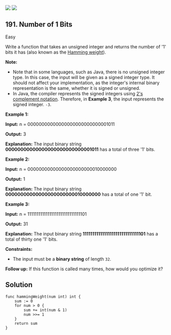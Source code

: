 [![](https://img.shields.io/github/stars/LeetCode-Top-Interview-150/LeetCode-Top-Interview-150?label=Stars&style=flat-square)](https://github.com/LeetCode-Top-Interview-150/LeetCode-Top-Interview-150)
[![](https://img.shields.io/github/forks/LeetCode-Top-Interview-150/LeetCode-Top-Interview-150?label=Fork%20me%20on%20GitHub%20&style=flat-square)](https://github.com/LeetCode-Top-Interview-150/LeetCode-Top-Interview-150/fork)

## 191\. Number of 1 Bits

Easy

Write a function that takes an unsigned integer and returns the number of '1' bits it has (also known as the [Hamming weight](http://en.wikipedia.org/wiki/Hamming_weight)).

**Note:**

*   Note that in some languages, such as Java, there is no unsigned integer type. In this case, the input will be given as a signed integer type. It should not affect your implementation, as the integer's internal binary representation is the same, whether it is signed or unsigned.
*   In Java, the compiler represents the signed integers using [2's complement notation](https://en.wikipedia.org/wiki/Two%27s_complement). Therefore, in **Example 3**, the input represents the signed integer. `-3`.

**Example 1:**

**Input:** n = 00000000000000000000000000001011

**Output:** 3

**Explanation:** The input binary string **00000000000000000000000000001011** has a total of three '1' bits. 

**Example 2:**

**Input:** n = 00000000000000000000000010000000

**Output:** 1

**Explanation:** The input binary string **00000000000000000000000010000000** has a total of one '1' bit. 

**Example 3:**

**Input:** n = 11111111111111111111111111111101

**Output:** 31

**Explanation:** The input binary string **11111111111111111111111111111101** has a total of thirty one '1' bits. 

**Constraints:**

*   The input must be a **binary string** of length `32`.

**Follow up:** If this function is called many times, how would you optimize it?

## Solution

```golang
func hammingWeight(num int) int {
	sum := 0
	for num > 0 {
		sum += int(num & 1)
		num >>= 1
	}
	return sum
}
```